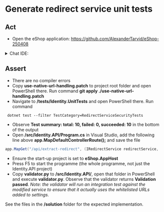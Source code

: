 # Generate redirect service unit tests

## Act

- Open the eShop application:
<https://github.com/AlexanderTarvid/eShop-250408>

<details>
<summary>Chat IDE:</summary>

- Open the file **src/Identity.API/Services/RedirectService.cs**
- Open the chat AI interface and enter:

```text
Method `ExtractRedirectUriFromReturnUrl` inappropriately extracts a redirect URL and blindly returns any extracted return URL with very basic transformation, presenting a major security breach. Address these problems using native ASP.NET Core URL handling. Modify the project to load whitelisted URIs from settings into a hash set using the options pattern and singleton factory. Then inject the hash set it into `RedirectService`. Return the whole redirect URI from the method only if it is a valid whitelisted URI. If multiple return URIs are supplied, consider only the first one. Mind the multiple encoding attack. Handle potential errors gracefully, returning an empty string. Add two sample whitelisted URIs to both settings files, the production and development ones.
```

- Submit the request
- Accept the suggestions
- Save the file

</details>

## Assert

- There are no compiler errors
- Copy **use-native-url-handling.patch** to project root folder and open PowerShell there. Run command **git apply ./use-native-url-handling.patch**
- Navigate to **/tests/Identity.UnitTests** and open PowerShell there. Run command

```pwsh
 dotnet test --filter TestCategory=RedirectServiceSecurityTests
```

- Observe **Test summary: total: 10, failed: 0, succeeded: 10** in the bottom of the output
- Open **/src/Identity.API/Program.cs** in Visual Studio, add the following line above **app.MapDefaultControllerRoute();** and save the file

```C#
app.MapGet("/api/extract-redirect", (IRedirectService redirectService, [FromQuery] string url) => redirectService.ExtractRedirectUriFromReturnUrl(url));
```

- Ensure the start-up project is set to **eShop.AppHost**
- Press F5 to start the programme (the whole programme, not just the Identity.API project)
- Copy **validator.py** to **/src/Identity.API/**, open that folder in PowerShell and execute **validator.py**. Observe that the validator returns **Validation passed**. *Note: the validator will run an integration test against the modified service to ensure that it actually uses the whitelisted URLs added to settings.*

See the files in the **/solution** folder for the expected implementation.
